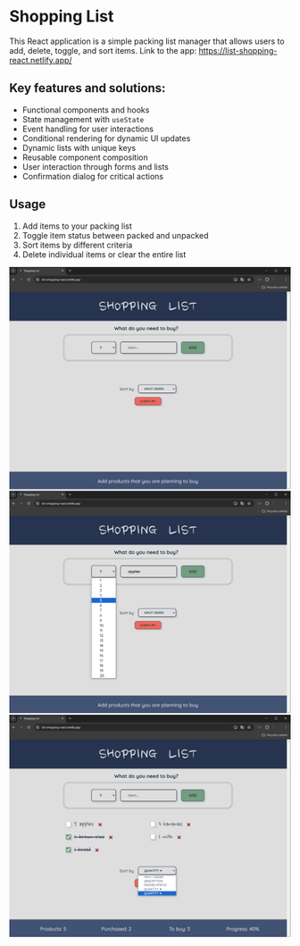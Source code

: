 # Shopping List 

This React application is a simple packing list manager that allows users to add, delete, toggle, and sort items.
Link to the app: https://list-shopping-react.netlify.app/

## Key features and solutions:
- Functional components and hooks
- State management with `useState`
- Event handling for user interactions
- Conditional rendering for dynamic UI updates
- Dynamic lists with unique keys
- Reusable component composition
- User interaction through forms and lists
- Confirmation dialog for critical actions

## Usage
1. Add items to your packing list
2. Toggle item status between packed and unpacked
3. Sort items by different criteria
4. Delete individual items or clear the entire list

![1](public/img/1.jpg)
![2](public/img/2.jpg)
![3](public/img/3.jpg)
